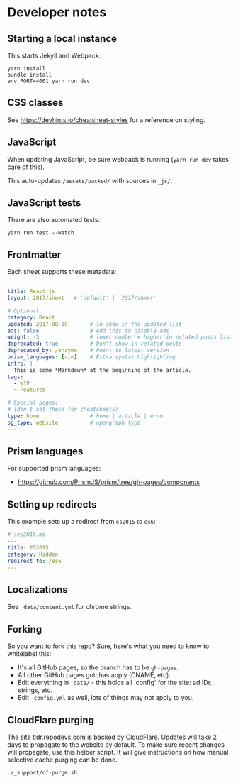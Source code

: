 # Developer notes

## Starting a local instance

This starts Jekyll and Webpack.

```
yarn install
bundle install
env PORT=4001 yarn run dev
```

## CSS classes

See <https://devhints.io/cheatsheet-styles> for a reference on styling.

## JavaScript

When updating JavaScript, be sure webpack is running (`yarn run dev` takes care of this).

This auto-updates `/assets/packed/` with sources in `_js/`.

## JavaScript tests

There are also automated tests:

```
yarn run test --watch
```

## Frontmatter

Each sheet supports these metadata:

```yml
---
title: React.js
layout: 2017/sheet   # 'default' | '2017/sheet'

# Optional:
category: React
updated: 2017-08-30       # To show in the updated list
ads: false                # Add this to disable ads
weight: -5                # lower number = higher in related posts list
deprecated: true          # Don't show in related posts
deprecated_by: /enzyme    # Point to latest version
prism_languages: [vim]    # Extra syntax highlighting
intro: |
  This is some *Markdown* at the beginning of the article.
tags:
  - WIP
  - Featured

# Special pages:
# (don't set these for cheatsheets)
type: home                # home | article | error
og_type: website          # opengraph type
---
```

## Prism languages

For supported prism languages:

- <https://github.com/PrismJS/prism/tree/gh-pages/components>

## Setting up redirects

This example sets up a redirect from `es2015` to `es6`:

```yml
# /es2015.md
---
title: ES2015
category: Hidden
redirect_to: /es6
---
```

## Localizations

See `_data/content.yml` for chrome strings.

## Forking

So you want to fork this repo? Sure, here's what you need to know to whitelabel this:

- It's all GitHub pages, so the branch has to be `gh-pages`.
- All other GitHub pages gotchas apply (CNAME, etc).
- Edit everything in `_data/` - this holds all 'config' for the site: ad IDs, strings, etc.
- Edit `_config.yml` as well, lots of things may not apply to you.

## CloudFlare purging

The site tldr.repodevs.com is backed by CloudFlare. Updates will take 2 days to propagate to the website by default. To make sure recent changes will propagate, use this helper script. It will give instructions on how manual selective cache purging can be done.

```bash
./_support/cf-purge.sh
```
